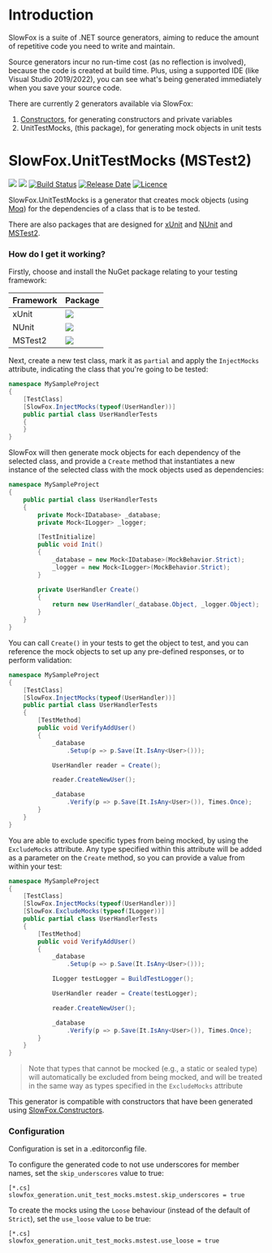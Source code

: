 # Introduction 
SlowFox is a suite of .NET source generators, aiming to reduce the amount of repetitive code you need to write and maintain.

Source generators incur no run-time cost (as no reflection is involved), because the code is created at build time.  Plus, using a supported IDE (like Visual Studio 2019/2022), you can see what's being generated immediately when you save your source code.

There are currently 2 generators available via SlowFox:
1. [Constructors](https://www.nuget.org/packages/SlowFox.Constructors/), for generating constructors and private variables
2. UnitTestMocks, (this package), for generating mock objects in unit tests

# SlowFox.UnitTestMocks (MSTest2)

[![](https://img.shields.io/nuget/v/SlowFox.UnitTestMocks.MSTest)](https://www.nuget.org/packages/SlowFox.UnitTestMocks.MSTest/)
[![](https://img.shields.io/nuget/dt/SlowFox.UnitTestMocks.MSTest)](https://www.nuget.org/packages/SlowFox.UnitTestMocks.MSTest/)
[![Build Status](https://dev.azure.com/bungalow64/Bungalow64.ConstructorGenerators/_apis/build/status/Bungalow64.SlowFox.CI?branchName=refs%2Fpull%2F5%2Fmerge)](https://dev.azure.com/bungalow64/Bungalow64.ConstructorGenerators/_build/latest?definitionId=17)
[![Release Date](https://img.shields.io/github/release-date/bungalow64/slowfox?label=latest%20release)](https://github.com/Bungalow64/SlowFox)
[![Licence](https://img.shields.io/github/license/bungalow64/slowfox)](https://github.com/Bungalow64/SlowFox)

SlowFox.UnitTestMocks is a generator that creates mock objects (using [Moq](https://www.nuget.org/packages/Moq/)) for the dependencies of a class that is to be tested.

There are also packages that are designed for [xUnit](https://www.nuget.org/packages/SlowFox.UnitTestMocks.xUnit/) and [NUnit](https://www.nuget.org/packages/SlowFox.UnitTestMocks.NUnit/) and [MSTest2](https://www.nuget.org/packages/SlowFox.UnitTestMocks.MSTest/).

### How do I get it working?

Firstly, choose and install the NuGet package relating to your testing framework:

| Framework | Package |
| --------- | ------- |
| xUnit     | [![](https://img.shields.io/nuget/v/SlowFox.UnitTestMocks.xUnit)](https://www.nuget.org/packages/SlowFox.UnitTestMocks.xUnit/) |
| NUnit     | [![](https://img.shields.io/nuget/v/SlowFox.UnitTestMocks.NUnit)](https://www.nuget.org/packages/SlowFox.UnitTestMocks.NUnit/) |
| MSTest2   | [![](https://img.shields.io/nuget/v/SlowFox.UnitTestMocks.MSTest)](https://www.nuget.org/packages/SlowFox.UnitTestMocks.MSTest/) |

Next, create a new test class, mark it as `partial` and apply the `InjectMocks` attribute, indicating the class that you're going to be tested:

```csharp
namespace MySampleProject
{
    [TestClass]
    [SlowFox.InjectMocks(typeof(UserHandler))]
    public partial class UserHandlerTests
    {
    }
}
```

SlowFox will then generate mock objects for each dependency of the selected class, and provide a `Create` method that instantiates a new instance of the selected class with the mock objects used as dependencies:

```csharp
namespace MySampleProject
{
    public partial class UserHandlerTests
    {
        private Mock<IDatabase> _database;
        private Mock<ILogger> _logger;

        [TestInitialize]
        public void Init()
        {
            _database = new Mock<IDatabase>(MockBehavior.Strict);
            _logger = new Mock<ILogger>(MockBehavior.Strict);
        }

        private UserHandler Create()
        {
            return new UserHandler(_database.Object, _logger.Object);
        }
    }
}
```

You can call `Create()` in your tests to get the object to test, and you can reference the mock objects to set up any pre-defined responses, or to perform validation:

```csharp
namespace MySampleProject
{
    [TestClass]
    [SlowFox.InjectMocks(typeof(UserHandler))]
    public partial class UserHandlerTests
    {
        [TestMethod]
        public void VerifyAddUser()
        {
            _database
                .Setup(p => p.Save(It.IsAny<User>()));

            UserHandler reader = Create();

            reader.CreateNewUser();

            _database
                .Verify(p => p.Save(It.IsAny<User>()), Times.Once);
        }
    }
}
```

You are able to exclude specific types from being mocked, by using the `ExcludeMocks` attribute.  Any type specified within this attribute will be added as a parameter on the `Create` method, so you can provide a value from within your test:

```csharp
namespace MySampleProject
{
    [TestClass]
    [SlowFox.InjectMocks(typeof(UserHandler))]
    [SlowFox.ExcludeMocks(typeof(ILogger))]
    public partial class UserHandlerTests
    {
        [TestMethod]
        public void VerifyAddUser()
        {
            _database
                .Setup(p => p.Save(It.IsAny<User>()));

            ILogger testLogger = BuildTestLogger();

            UserHandler reader = Create(testLogger);

            reader.CreateNewUser();

            _database
                .Verify(p => p.Save(It.IsAny<User>()), Times.Once);
        }
    }
}
```

> Note that types that cannot be mocked (e.g., a static or sealed type) will automatically be excluded from being mocked, and will be treated in the same way as types specified in the `ExcludeMocks` attribute

This generator is compatible with constructors that have been generated using [SlowFox.Constructors](https://www.nuget.org/packages/SlowFox.Constructors/).

### Configuration

Configuration is set in a .editorconfig file.

To configure the generated code to not use underscores for member names, set the `skip_underscores` value to true:

```
[*.cs]
slowfox_generation.unit_test_mocks.mstest.skip_underscores = true
```

To create the mocks using the `Loose` behaviour (instead of the default of `Strict`), set the `use_loose` value to be true:

```
[*.cs]
slowfox_generation.unit_test_mocks.mstest.use_loose = true
```